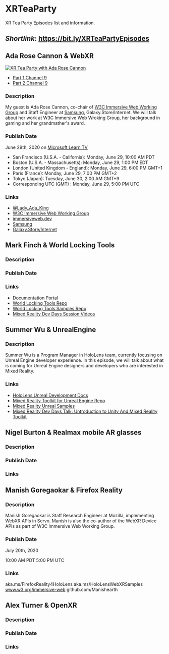 # XRTeaParty

XR Tea Party Episodes list and information.

## *Shortlink*: https://bit.ly/XRTeaPartyEpisodes

## Ada Rose Cannon & WebXR 

[![XR Tea Party with Ada Rose Cannon](http://img.youtube.com/vi/nTK0_9rkHBE/0.jpg)](http://www.youtube.com/watch?v=nTK0_9rkHBE)
- [Part 1 Channel 9](https://channel9.msdn.com/Shows/LearnTV/XR-Tea-Party-Ada-Rose-Cannon--WebXR-Part-1)
- [Part 2 Channel 9](https://channel9.msdn.com/Shows/LearnTV/XR-Tea-Party-Ada-Rose-Cannon--WebXR-Part-2)

### Description

My guest is Ada Rose Cannon, co-chair of [W3C Immersive Web Working Group](www.w3.org/immersive-web/) and Staff Engineer at [Samsung](SamsungInter.net), Galaxy.Store/Internet. We will talk about her work at W3C Immersive Web Wroking Group, her background in gaming and her grandmather's award. 

### Publish Date

June 29th, 2020 on [Microsoft Learn TV](https://bit.ly/LearnTV)

 - San Francisco (U.S.A. - California): Monday, June 29, 10:00 AM PDT
 - Boston (U.S.A. - Massachusetts): Monday, June 29, 1:00 PM EDT
 - London (United Kingdom - England): Monday, June 29, 6:00 PM GMT+1
 - Paris (France): Monday, June 29, 7:00 PM GMT+2
 - Tokyo (Japan): Tuesday, June 30, 2:00 AM GMT+9
 - Corresponding UTC (GMT) : Monday, June 29, 5:00 PM UTC

### Links

- [@Lady_Ada_King](https://twitter.com/Lady_Ada_King) 
- [W3C Immersive Web Working Group](www.w3.org/immersive-web/)
- [immersiveweb.dev](https://immersiveweb.dev/)
- [Samsung](SamsungInter.net)
- [Galaxy.Store/Internet](Galaxy.Store/Internet)

## Mark Finch & World Locking Tools

### Description
### Publish Date
### Links

- [Documentation Portal](https://microsoft.github.io/MixedReality-WorldLockingTools-Unity/README.html)
- [World Locking Tools Repo](https://github.com/microsoft/MixedReality-WorldLockingTools-Unity)
- [World Locking Tools Samples Repo](https://github.com/microsoft/MixedReality-WorldLockingTools-Samples)
- [Mixed Reality Dev Days Session Videos](https://aka.ms/AA8lj77)


## Summer Wu & UnrealEngine

### Description

Summer Wu is a Program Manager in HoloLens team, currently focusing on Unreal Engine developer experience. In this episode, we will talk about what is coming for Unreal Engine designers and developers who are interested in Mixed Reality.

### Links

- [HoloLens Unreal Development Docs](http://bit.ly/HoloLensUnrealDev)
- [Mixed Reality Toolkit for Unreal Engine Repo](https://bit.ly/UnrealMRTKRepo)
- [Mixed Reality Unreal Samples](https://bit.ly/MixedRealityUnrealSamples)
- [Mixed Reality Dev Days Talk: Untroduction to Unity And Mixed Reality Toolkit](https://channel9.msdn.com/Shows/Docs-Mixed-Reality/Intro-to-Unreal--MRTK-for-HoloLens-2?WT.mc_id=github-xrteaparty-ayyonet)

## Nigel Burton & Realmax mobile AR glasses

### Description
### Publish Date
### Links

## Manish Goregaokar & Firefox Reality

### Description


Manish Goregaokar is Staff Research Engineer at Mozilla, implementing WebXR APIs in Servo. Manish is also the co-author of the WebXR Device APIs as part of W3C Immersive Web Working Group.

### Publish Date

July 20th, 2020

10:00 AM PDT
5:00 PM UTC

### Links

aka.ms/FirefoxReality4HoloLens
aka.ms/HoloLensWebXRSamples
www.w3.org/immersive-web
github.com/Manishearth

## Alex Turner & OpenXR

### Description
### Publish Date
### Links
